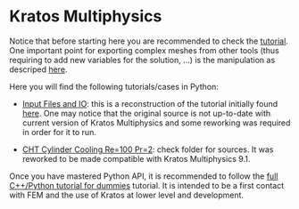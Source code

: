 # Kratos Multiphysics

Notice that before starting here you are recommended to check the [tutorial](https://github.com/KratosMultiphysics/Kratos/wiki/Python-Tutorials). One important point for exporting complex meshes from other tools (thus requiring to add new variables for the solution, ...) is the manipulation as descriped [here](https://github.com/KratosMultiphysics/Kratos/wiki/Python-Script-Tutorial:-Reading-ModelPart-From-Input-File).

Here you will find the following tutorials/cases in Python:

- [Input Files and IO](02-Input-Files-and-IO): this is a reconstruction of the tutorial initially found [here](https://github.com/KratosMultiphysics/Kratos/wiki/Kratos-input-files-and-IO). One may notice that the original source is not up-to-date with current version of Kratos Multiphysics and some reworking was required in order for it to run.

- [CHT Cylinder Cooling Re=100 Pr=2](02-CHT-Cylinder-Cooling-Re100-Pr2): check folder for sources. It was reworked to be made compatible with Kratos Multiphysics 9.1.

Once you have mastered Python API, it is recommended to follow the [full C++/Python tutorial for dummies](https://github.com/KratosMultiphysics/Kratos/wiki/Kratos-For-Dummies:-Stationary-heat-transfer) tutorial. It is intended to be a first contact with FEM and the use of Kratos at lower level and development.
